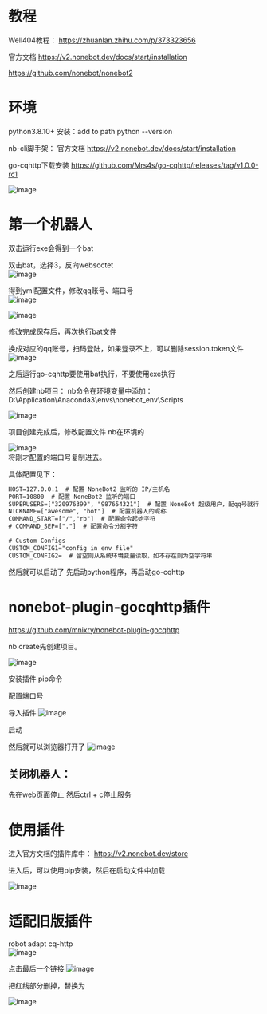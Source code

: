 
# 教程
Well404教程：
https://zhuanlan.zhihu.com/p/373323656

官方文档
https://v2.nonebot.dev/docs/start/installation

https://github.com/nonebot/nonebot2


# 环境

python3.8.10+
安装：add to path
python --version

nb-cli脚手架：
官方文档
https://v2.nonebot.dev/docs/start/installation


go-cqhttp下载安装
https://github.com/Mrs4s/go-cqhttp/releases/tag/v1.0.0-rc1

![image](https://user-images.githubusercontent.com/84505329/167170389-81d43100-c567-49bb-8fc8-49735609e22a.png)



# 第一个机器人
双击运行exe会得到一个bat

双击bat，选择3，反向websoctet   
![image](https://user-images.githubusercontent.com/84505329/167170544-f9ac42dc-18fe-49c1-b4cb-bc23b0f63512.png)   


得到yml配置文件，修改qq账号、端口号   
![image](https://user-images.githubusercontent.com/84505329/167170999-ceb77122-9c7a-41ae-af53-3f965abac6d3.png)   

![image](https://user-images.githubusercontent.com/84505329/167171221-cea84166-197b-42be-a0bb-1098e0ff3a6f.png)   


修改完成保存后，再次执行bat文件   

换成对应的qq账号，扫码登陆，如果登录不上，可以删除session.token文件   
![image](https://user-images.githubusercontent.com/84505329/167171503-b2da6166-281c-4d2d-89d1-b0045ea6260f.png)   

之后运行go-cqhttp要使用bat执行，不要使用exe执行   



然后创建nb项目：
nb命令在环境变量中添加：
D:\Application\Anaconda3\envs\nonebot_env\Scripts

![image](https://user-images.githubusercontent.com/84505329/167171967-b2eaec24-6d5b-4cfe-aff8-8b602722aab7.png)   
   

项目创建完成后，修改配置文件
nb在环境的   

![image](https://user-images.githubusercontent.com/84505329/167172186-515872c5-3d08-4d82-97db-9c4abf1d417b.png)   
将刚才配置的端口号复制进去。

具体配置见下：

```xml
HOST=127.0.0.1  # 配置 NoneBot2 监听的 IP/主机名
PORT=10800  # 配置 NoneBot2 监听的端口
SUPERUSERS=["320976399", "987654321"]  # 配置 NoneBot 超级用户，配qq号就行
NICKNAME=["awesome", "bot"]  # 配置机器人的昵称
COMMAND_START=["/","rb"]  # 配置命令起始字符
# COMMAND_SEP=["."]  # 配置命令分割字符

# Custom Configs
CUSTOM_CONFIG1="config in env file"
CUSTOM_CONFIG2=  # 留空则从系统环境变量读取，如不存在则为空字符串
```

然后就可以启动了
先启动python程序，再启动go-cqhttp




# nonebot-plugin-gocqhttp插件

https://github.com/mnixry/nonebot-plugin-gocqhttp

nb create先创建项目。   

![image](https://user-images.githubusercontent.com/84505329/167173293-03055e3f-a63d-467e-bc99-4f4b9ed998cf.png)   

安装插件
pip命令

配置端口号

导入插件
![image](https://user-images.githubusercontent.com/84505329/167173991-728eb103-9d0d-460e-8e5c-76de612f8ad6.png)   

启动

然后就可以浏览器打开了
![image](https://user-images.githubusercontent.com/84505329/167174233-89fc8d02-d562-4189-b900-98a9de73aab1.png)   


## 关闭机器人：
先在web页面停止
然后ctrl + c停止服务



# 使用插件

进入官方文档的插件库中：
https://v2.nonebot.dev/store

进入后，可以使用pip安装，然后在启动文件中加载

![image](https://user-images.githubusercontent.com/84505329/167175148-99525ae9-b1a3-4d61-8f50-61e41531e109.png)   


# 适配旧版插件
robot adapt cq-http   
![image](https://user-images.githubusercontent.com/84505329/167175790-7a2199c0-f116-4762-aa69-753e54bf6697.png)   

点击最后一个链接
![image](https://user-images.githubusercontent.com/84505329/167175905-e4fb4a78-6ce8-40a9-9a44-ca355741e55e.png)   

把红线部分删掉，替换为

![image](https://user-images.githubusercontent.com/84505329/167176163-40f28722-a042-43a3-a65a-26b3e0e04367.png)   























